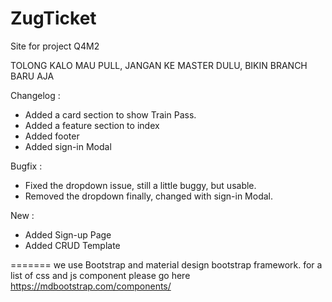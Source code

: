 # ZugTicket
Site for project Q4M2

TOLONG KALO MAU PULL, JANGAN KE MASTER DULU, BIKIN BRANCH BARU AJA

Changelog :
+ Added a card section to show Train Pass.
+ Added a feature section to index
+ Added footer
+ Added sign-in Modal

Bugfix :
- Fixed the dropdown issue, still a little buggy, but usable.
- Removed the dropdown finally, changed with sign-in Modal.

New :
+ Added Sign-up Page
+ Added CRUD Template

=======
we use Bootstrap and material design bootstrap framework.
for a list of css and js component please go here https://mdbootstrap.com/components/